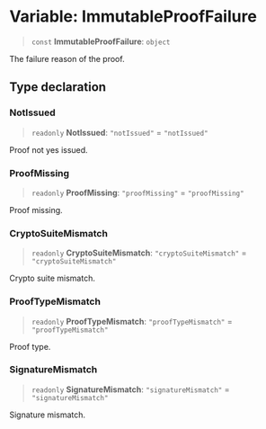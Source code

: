 # Variable: ImmutableProofFailure

> `const` **ImmutableProofFailure**: `object`

The failure reason of the proof.

## Type declaration

### NotIssued

> `readonly` **NotIssued**: `"notIssued"` = `"notIssued"`

Proof not yes issued.

### ProofMissing

> `readonly` **ProofMissing**: `"proofMissing"` = `"proofMissing"`

Proof missing.

### CryptoSuiteMismatch

> `readonly` **CryptoSuiteMismatch**: `"cryptoSuiteMismatch"` = `"cryptoSuiteMismatch"`

Crypto suite mismatch.

### ProofTypeMismatch

> `readonly` **ProofTypeMismatch**: `"proofTypeMismatch"` = `"proofTypeMismatch"`

Proof type.

### SignatureMismatch

> `readonly` **SignatureMismatch**: `"signatureMismatch"` = `"signatureMismatch"`

Signature mismatch.
